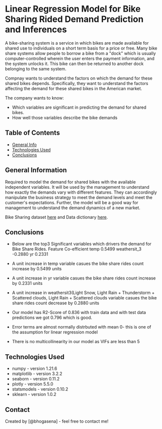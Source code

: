 # Linear Regression Model for Bike Sharing Rided Demand Prediction and Inferences

A bike-sharing system is a service in which bikes are made available for shared use to individuals on a short term basis for a price or free. Many bike share systems allow people to borrow a bike from a "dock" which is usually computer-controlled wherein the user enters the payment information, and the system unlocks it. This bike can then be returned to another dock belonging to the same system.

Compnay wants to understand the factors on which the demand for these shared bikes depends. Specifically, they want to understand the factors affecting the demand for these shared bikes in the American market.

The company wants to know:

*   Which variables are significant in predicting the demand for shared bikes.
*   How well those variables describe the bike demands
     
## Table of Contents
* [General Info](#general-information)
* [Technologies Used](#technologies-used)
* [Conclusions](#conclusions)

## General Information
Required to model the demand for shared bikes with the available independent variables. It will be used by the management to understand how exactly the demands vary with different features. They can accordingly manipulate the business strategy to meet the demand levels and meet the customer's expectations. Further, the model will be a good way for management to understand the demand dynamics of a new market. 

Bike Sharing dataset [here](https://github.com/bhogasena/BikeSharingDemad/blob/main/day.csv) and Data dictionary [here](https://github.com/bhogasena/BikeSharingDemad/blob/main/Data_Dictionary.txt).

## Conclusions
- Below are the top3 Significant variables which drivers the demand for Bike Share Rides.
      Feature         Co-efficient
       temp             0.5499
    weathersit_3       -0.2880
        yr              0.2331

- A unit increase in temp variable casues the bike share rides count increase by 0.5499 units
- A unit increase in yr variable casues the bike share rides count increase by 0.2331 units
- A unit increase in weathersit3(Light Snow, Light Rain + Thunderstorm + Scattered clouds, Light Rain + Scattered clouds variable casues the bike share rides count decrease by 0.2880 units

- Our model has R2-Score of 0.836 with train data and with test data predictions we got 0.796 which is good.
- Error terms are almost normally distrbuted with mean 0- this is one of the assumption for linear regression model
- There is no multicollinearity in our model as VIFs are less than 5

## Technologies Used
- numpy - version 1.21.6
- matplotlib - version 3.2.2
- seaborn - version 0.11.2
- plotly - version 5.5.0
- statsmodels - version 0.10.2
- sklearn - version 1.0.2

## Contact
Created by [@bhogasena] - feel free to contact me!


<!-- Optional -->
<!-- ## License -->
<!-- This project is open source and available under the [... License](). -->

<!-- You don't have to include all sections - just the one's relevant to your project -->
